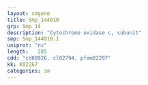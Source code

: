 ```yaml
---
layout: smgene
title: Smp_144010
grp: Smp_14
description: "Cytochrome oxidase c, subunit"
smp: Smp_144010.1
uniprot: "ns"
length:   285
cdd: "cd00926, cl02794, pfam02297"
kk: K02267
categories: sm
---
```

